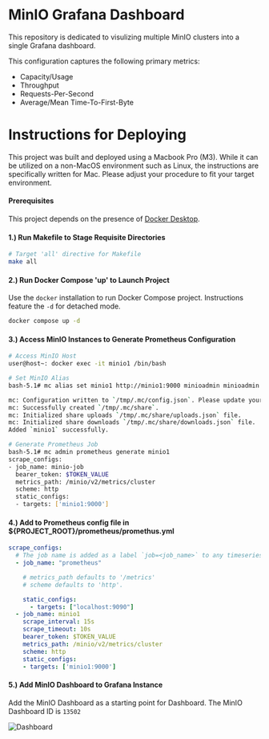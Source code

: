 # MinIO Grafana Dashboard

This repository is dedicated to visulizing multiple MinIO clusters into a single Grafana dashboard.

This configuration captures the following primary metrics:

- Capacity/Usage
- Throughput
- Requests-Per-Second
- Average/Mean Time-To-First-Byte

# Instructions for Deploying

This project was built and deployed using a Macbook Pro (M3). While it can be utilized on a non-MacOS environment such as Linux, the instructions are specifically written for Mac. Please adjust your procedure to fit your target environment.

#### Prerequisites

This project depends on the presence of [Docker Desktop](https://docs.docker.com/desktop/install/mac-install/).

#### 1.) Run Makefile to Stage Requisite Directories

```bash
# Target 'all' directive for Makefile
make all
```

#### 2.) Run Docker Compose 'up' to Launch Project

Use the `docker` installation to run Docker Compose project. Instructions feature the `-d` for detached mode.

```bash
docker compose up -d
```

#### 3.) Access MinIO Instances to Generate Prometheus Configuration

```bash
# Access MinIO Host
user@host~: docker exec -it minio1 /bin/bash

# Set MinIO Alias
bash-5.1# mc alias set minio1 http://minio1:9000 minioadmin minioadmin

mc: Configuration written to `/tmp/.mc/config.json`. Please update your access credentials.
mc: Successfully created `/tmp/.mc/share`.
mc: Initialized share uploads `/tmp/.mc/share/uploads.json` file.
mc: Initialized share downloads `/tmp/.mc/share/downloads.json` file.
Added `minio1` successfully.

# Generate Prometheus Job
bash-5.1# mc admin prometheus generate minio1
scrape_configs:
- job_name: minio-job
  bearer_token: $TOKEN_VALUE
  metrics_path: /minio/v2/metrics/cluster
  scheme: http
  static_configs:
  - targets: ['minio1:9000']
```

#### 4.) Add to Prometheus config file in ${PROJECT_ROOT}/prometheus/promethus.yml

```yaml
scrape_configs:
  # The job name is added as a label `job=<job_name>` to any timeseries scraped from this config.
  - job_name: "prometheus"

    # metrics_path defaults to '/metrics'
    # scheme defaults to 'http'.

    static_configs:
      - targets: ["localhost:9090"]
  - job_name: minio1
    scrape_interval: 15s
    scrape_timeout: 10s
    bearer_token: $TOKEN_VALUE
    metrics_path: /minio/v2/metrics/cluster
    scheme: http
    static_configs:
    - targets: ['minio1:9000']
```

#### 5.) Add MinIO Dashboard to Grafana Instance

Add the MinIO Dashboard as a starting point for Dashboard. The MinIO Dashboard ID is `13502`

![Dashboard](https://learn.microsoft.com/en-us/azure/managed-grafana/media/create-dashboard/import-load.png)